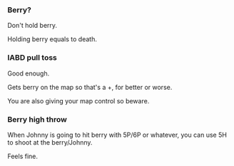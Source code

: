 ### Berry?

Don't hold berry.

Holding berry equals to death.

### IABD pull toss

Good enough.

Gets berry on the map so that's a +, for better or worse.

You are also giving your map control so beware.

### Berry high throw

When Johnny is going to hit berry with 5P/6P or whatever, you can use 5H to shoot at the berry/Johnny.

Feels fine.